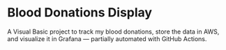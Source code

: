 # Blood Donations Display

A Visual Basic project to track my blood donations, store the data in AWS, and visualize it in Grafana — partially automated with GitHub Actions.

<!--
HEALTHDATA:
[
  {
    "donation_date": "2025-09-02",
    "donation_type": "plasma",
    "weight_kg": 85,
    "amount_donated_ml": 745,
    "blood_pressure": "119/66",
    "pulse": 77,
    "temperature": 36.2,
    "hemoglobin": 14.0
  }
]
-->
